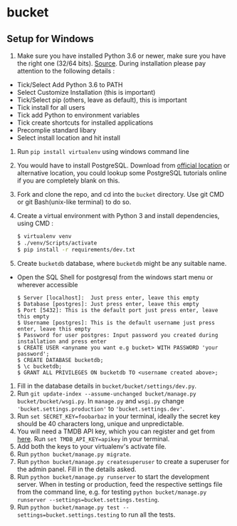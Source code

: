 # bucket

## Setup for Windows

1. Make sure you have installed Python 3.6 or newer, make sure you have the right one (32/64 bits). [Source](https://www.python.org/downloads/). During installation please pay attention to the following details :
* Tick/Select Add Python 3.6 to PATH
* Select Customize Installation (this is important)
* Tick/Select pip (others, leave as default), this is important
* Tick install for all users
* Tick add Python to environment variables
* Tick create shortcuts for installed applications
* Precomplie standard libary
* Select install location and hit install

1. Run `pip install virtualenv` using windows command line
1. You would have to install PostgreSQL. Download from [official location](https://www.postgresql.org/download/windows/) or alternative location, you could lookup some PostgreSQL tutorials online if you are completely blank on this. 
1. Fork and clone the repo, and cd into the `bucket` directory.  Use git CMD or git Bash(unix-like terminal) to do so.
1. Create a virtual environment with Python 3 and install dependencies, using CMD :
 
     ```bash
     $ virtualenv venv
     $ ./venv/Scripts/activate
     $ pip install -r requirements/dev.txt 
     ```
1. Create `bucketdb` database, where `bucketdb` might be any suitable name.
- Open the SQL Shell for postgresql from the windows start menu or wherever accessible

    ```
    $ Server [localhost]:  Just press enter, leave this empty
    $ Database [postgres]: Just press enter, leave this empty
    $ Port [5432]: This is the default port just press enter, leave this empty
    $ Username [postgres]: This is the default username just press enter, leave this empty
    $ Password for user postgres: Input password you created during installation and press enter
    $ CREATE USER <anyname you want e.g bucket> WITH PASSWORD 'your password';
    $ CREATE DATABASE bucketdb;
    $ \c bucketdb;
    $ GRANT ALL PRIVILEGES ON bucketdb TO <username created above>;
    ```
1. Fill in the database details in `bucket/bucket/settings/dev.py`.
1. Run `git update-index --assume-unchanged bucket/manage.py bucket/bucket/wsgi.py`. In `manage.py` and `wsgi.py` change `'bucket.settings.production'` to `'bucket.settings.dev'`. 
1. Run `set SECRET_KEY=foobarbaz` in your terminal, ideally the secret key
  should be 40 characters long, unique and unpredictable. 
1. You will need a TMDB API key, which you can register and get from [here](https://developers.themoviedb.org/3). Run `set TMDB_API_KEY=apikey` in your terminal.
1. Add both the keys to your virtualenv's activate file.
1. Run `python bucket/manage.py migrate`.
1. Run `python bucket/manage.py createsuperuser` to create a superuser for the admin panel.
  Fill in the details asked.
1. Run `python bucket/manage.py runserver` to start the development server. When in testing
  or production, feed the respective settings file from the command line, e.g. for
  testing `python bucket/manage.py runserver --settings=bucket.settings.testing`.
1. Run `python bucket/manage.py test --settings=bucket.settings.testing`
  to run all the tests.
